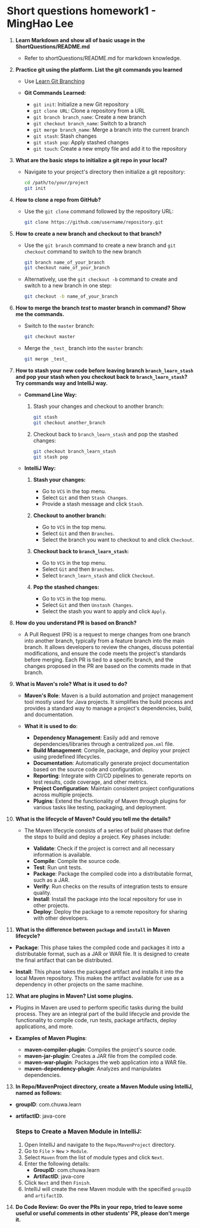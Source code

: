 # **Short questions homework1 - MingHao Lee**

1. **Learn Markdown and show all of basic usage in the ShortQuestions/README.md**
   - Refer to shortQuestions/README.md for markdown knowledge.

2. **Practice git using the platform. List the git commands you learned**
   - Use [Learn Git Branching](https://learngitbranching.js.org/)
   
   - **Git Commands Learned:**
     - `git init`: Initialize a new Git repository
     - `git clone URL`: Clone a repository from a URL
     - `git branch branch_name`: Create a new branch
     - `git checkout branch_name`: Switch to a branch
     - `git merge branch_name`: Merge a branch into the current branch
     - `git stash`: Stash changes    
     - `git stash pop`: Apply stashed changes
     - `git touch`: Create a new empty file and add it to the repository


3. **What are the basic steps to initialize a git repo in your local?**
   - Navigate to your project's directory then initialize a git repository:
     ```bash
     cd /path/to/your/project
     git init
     ```

4. **How to clone a repo from GitHub?**
   - Use the `git clone` command followed by the repository URL:
     ```bash
     git clone https://github.com/username/repository.git
     ```
5. **How to create a new branch and checkout to that branch?**
   - Use the `git branch` command to create a new branch and `git checkout` command to switch to the new branch
     ```bash
     git branch name_of_your_branch
     git checkout name_of_your_branch
     ```
   - Alternatively, use the `git checkout -b` command to create and switch to a new branch in one step:
     ```bash
     git checkout -b name_of_your_branch
     ```
6. **How to merge the branch _test_ to master branch in command? Show me the commands.**
   - Switch to the `master` branch:
     ```bash
     git checkout master
     ```
   - Merge the `_test_` branch into the `master` branch:
     ```bash
     git merge _test_
     ```
7. **How to stash your new code before leaving branch `branch_learn_stash` and pop your stash when you checkout back to `branch_learn_stash`? Try commands way and IntelliJ way.**

   - **Command Line Way:**
     1. Stash your changes and checkout to another branch:
        ```bash
        git stash
        git checkout another_branch
        ```
     2. Checkout back to `branch_learn_stash` and pop the stashed changes:
        ```bash
        git checkout branch_learn_stash
        git stash pop
        ```

   - **IntelliJ Way:**
     1. **Stash your changes:**
        - Go to `VCS` in the top menu.
        - Select `Git` and then `Stash Changes`.
        - Provide a stash message and click `Stash`.

     2. **Checkout to another branch:**
        - Go to `VCS` in the top menu.
        - Select `Git` and then `Branches`.
        - Select the branch you want to checkout to and click `Checkout`.

     3. **Checkout back to `branch_learn_stash`:**
        - Go to `VCS` in the top menu.
        - Select `Git` and then `Branches`.
        - Select `branch_learn_stash` and click `Checkout`.

     4. **Pop the stashed changes:**
        - Go to `VCS` in the top menu.
        - Select `Git` and then `Unstash Changes`.
        - Select the stash you want to apply and click `Apply`.
8. **How do you understand PR is based on Branch?**
   - A Pull Request (PR) is a request to merge changes from one branch into another branch, typically from a feature branch into the main branch.
    It allows developers to review the changes, discuss potential modifications, and ensure the code meets the project's standards before merging.
   Each PR is tied to a specific branch, and the changes proposed in the PR are based on the commits made in that branch.

9. **What is Maven's role? What is it used to do?**
   - **Maven's Role**: Maven is a build automation and project management tool mostly used for Java projects.
    It simplifies the build process and provides a standard way to manage a project's dependencies, build, and documentation.

   - **What it is used to do**:
     - **Dependency Management**: Easily add and remove dependencies/libraries through a centralized `pom.xml` file.
     - **Build Management**: Compile, package, and deploy your project using predefined lifecycles.
     - **Documentation**: Automatically generate project documentation based on the source code and configuration.
     - **Reporting**: Integrate with CI/CD pipelines to generate reports on test results, code coverage, and other metrics.
     - **Project Configuration**: Maintain consistent project configurations across multiple projects.
     - **Plugins**: Extend the functionality of Maven through plugins for various tasks like testing, packaging, and deployment.
    
10. **What is the lifecycle of Maven? Could you tell me the details?**

     - The Maven lifecycle consists of a series of build phases that define the steps to build and deploy a project. Key phases include:

        - **Validate**: Check if the project is correct and all necessary information is available.
        - **Compile**: Compile the source code.
        - **Test**: Run unit tests.
        - **Package**: Package the compiled code into a distributable format, such as a JAR.
        - **Verify**: Run checks on the results of integration tests to ensure quality.
        - **Install**: Install the package into the local repository for use in other projects.
        - **Deploy**: Deploy the package to a remote repository for sharing with other developers.



11. **What is the difference between `package` and `install` in Maven lifecycle?**

   - **Package**: This phase takes the compiled code and packages it into a distributable format, such as a JAR or WAR file.
     It is designed to create the final artifact that can be distributed.
     
   - **Install**: This phase takes the packaged artifact and installs it into the local Maven repository.
     This makes the artifact available for use as a dependency in other projects on the same machine.

12. **What are plugins in Maven? List some plugins.**

   - Plugins in Maven are used to perform specific tasks during the build process. They are an integral part of the build lifecycle and provide the functionality to compile code, run tests, package artifacts, deploy applications, and more.

   - **Examples of Maven Plugins**:
     - **maven-compiler-plugin**: Compiles the project's source code.
     - **maven-jar-plugin**: Creates a JAR file from the compiled code.
     - **maven-war-plugin**: Packages the web application into a WAR file.
     - **maven-dependency-plugin**: Analyzes and manipulates dependencies.

13. **In Repo/MavenProject directory, create a Maven Module using IntelliJ, named as follows:**
   - **groupID**: com.chuwa.learn
   - **artifactID**: java-core

     ### Steps to Create a Maven Module in IntelliJ:
     1. Open IntelliJ and navigate to the `Repo/MavenProject` directory.
     2. Go to `File` > `New` > `Module`.
     3. Select `Maven` from the list of module types and click `Next`.
     4. Enter the following details:
        - **GroupID**: com.chuwa.learn
        - **ArtifactID**: java-core
     5. Click `Next` and then `Finish`.
     6. IntelliJ will create the new Maven module with the specified `groupID` and `artifactID`.

14. **Do Code Review: Go over the PRs in your repo, tried to leave some useful or useful comments in other students' PR, please don't merge it.**



      






